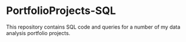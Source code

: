 # PortfolioProjects-SQL

This repository contains SQL code and queries for a number of my data analysis portfolio projects.
